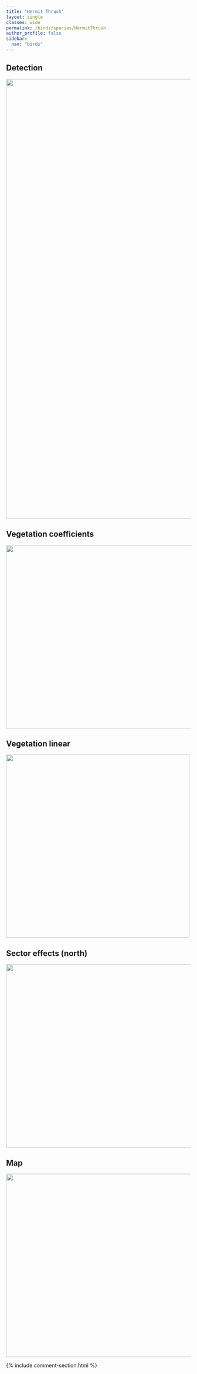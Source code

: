 ```yaml
---
title: "Hermit Thrush"
layout: single
classes: wide
permalink: /birds/species/HermitThrush
author_profile: false
sidebar:
  nav: "birds"
---
```


<h2>Detection</h2>

<a href="https://drive.google.com/uc?export=view&id=12pR2vYktR1sVpnG3AzjMsY6KYy5uEmat">
<img src="https://drive.google.com/uc?export=view&id=12pR2vYktR1sVpnG3AzjMsY6KYy5uEmat" height = "1200" width = "800">
</a>

<h2>Vegetation coefficients</h2>

<a href="https://drive.google.com/uc?export=view&id=1Op-zMhNfjBKHBWKaNSGeCGTQ21T3g8Ph">
<img src="https://drive.google.com/uc?export=view&id=1Op-zMhNfjBKHBWKaNSGeCGTQ21T3g8Ph" height = "500" width = "1000">
</a>

<h2>Vegetation linear</h2>

<a href="https://drive.google.com/uc?export=view&id=1RWtGj6B68m1wo5CBbvvp2zOyohL7I9W5">
<img src="https://drive.google.com/uc?export=view&id=1RWtGj6B68m1wo5CBbvvp2zOyohL7I9W5" height = "500" width = "500">
</a>

<h2>Sector effects (north)</h2>

<a href="https://drive.google.com/uc?export=view&id=1jAJExYnLqvX2INBhioTc57g2uFcUV-hw">
<img src="https://drive.google.com/uc?export=view&id=1jAJExYnLqvX2INBhioTc57g2uFcUV-hw" height = "500" width = "1000">
</a>

<h2>Map</h2>

<a href="https://drive.google.com/uc?export=view&id=1si1GZKjipFn0kuRvFloGgH3yA6qn9qDo">
<img src="https://drive.google.com/uc?export=view&id=1si1GZKjipFn0kuRvFloGgH3yA6qn9qDo" height = "500" width = "1500">
</a>

{% include comment-section.html %}
